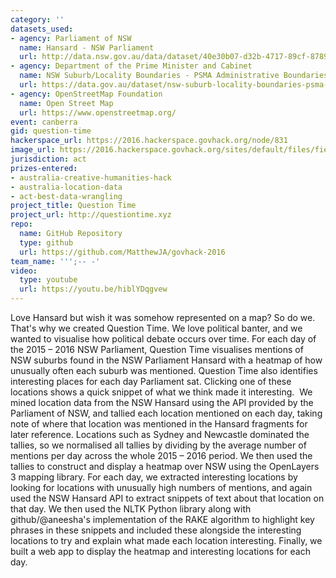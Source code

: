 ```yaml
---
category: ''
datasets_used:
- agency: Parliament of NSW
  name: Hansard - NSW Parliament
  url: http://data.nsw.gov.au/data/dataset/40e30b07-d32b-4717-89cf-8789fd54b123
- agency: Department of the Prime Minister and Cabinet
  name: NSW Suburb/Locality Boundaries - PSMA Administrative Boundaries
  url: https://data.gov.au/dataset/nsw-suburb-locality-boundaries-psma-administrative-boundaries/resource/0fea6eba-b9d4-4428-953b-a1cf87533aff
- agency: OpenStreetMap Foundation
  name: Open Street Map
  url: https://www.openstreetmap.org/
event: canberra
gid: question-time
hackerspace_url: https://2016.hackerspace.govhack.org/node/831
image_url: https://2016.hackerspace.govhack.org/sites/default/files/field/image/Screen%20Shot%202016-07-31%20at%2010.56.46%20AM.png
jurisdiction: act
prizes-entered:
- australia-creative-humanities-hack
- australia-location-data
- act-best-data-wrangling
project_title: Question Time
project_url: http://questiontime.xyz
repo:
  name: GitHub Repository
  type: github
  url: https://github.com/MatthewJA/govhack-2016
team_name: ''';-- -'
video:
  type: youtube
  url: https://youtu.be/hiblYDqgvew
---
```


Love Hansard but wish it was somehow represented on a map? So do we. That's why we created Question Time.
We love political banter, and we wanted to visualise how political debate occurs over time. For each day of the 2015 – 2016 NSW Parliament, Question Time visualises mentions of NSW suburbs found in the NSW Parliament Hansard with a heatmap of how unusually often each suburb was mentioned.
Question Time also identifies interesting places for each day Parliament sat. Clicking one of these locations shows a quick snippet of what we think made it interesting. 
We mined location data from the NSW Hansard using the API provided by the Parliament of NSW, and tallied each location mentioned on each day, taking note of where that location was mentioned in the Hansard fragments for later reference. Locations such as Sydney and Newcastle dominated the tallies, so we normalised all tallies by dividing by the average number of mentions per day across the whole 2015 – 2016 period. We then used the tallies to construct and display a heatmap over NSW using the OpenLayers 3 mapping library. For each day, we extracted interesting locations by looking for locations with unusually high numbers of mentions, and again used the NSW Hansard API to extract snippets of text about that location on that day. We then used the NLTK Python library along with github/@aneesha's implementation of the RAKE algorithm to highlight key phrases in these snippets and included these alongside the interesting locations to try and explain what made each location interesting. Finally, we built a web app to display the heatmap and interesting locations for each day.